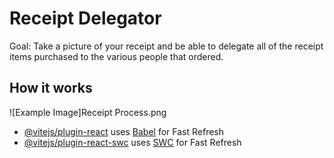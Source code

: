 # Receipt Delegator

Goal: Take a picture of your receipt and be able to delegate all of the receipt items purchased to the various people that ordered.

## How it works

![Example Image]Receipt Process.png

- [@vitejs/plugin-react](https://github.com/vitejs/vite-plugin-react/blob/main/packages/plugin-react/README.md) uses [Babel](https://babeljs.io/) for Fast Refresh
- [@vitejs/plugin-react-swc](https://github.com/vitejs/vite-plugin-react-swc) uses [SWC](https://swc.rs/) for Fast Refresh
